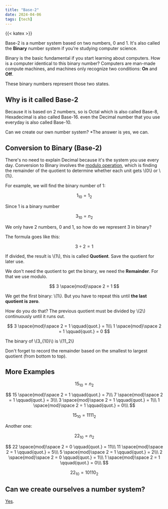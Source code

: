 ```yaml
---
title: "Base-2"
date: 2024-04-06
tags: [tech]
---
```


{{< katex >}}

Base-2 is a number system based on two numbers, 0 and 1. It's also called the **Binary** number system if you're studying computer science.

Binary is the basic fundamental if you start learning about computers. How is a computer identical to this binary number? Computers are man-made compute machines, and machines only recognize two conditions: **On** and **Off**.

These binary numbers represent those two states.

## Why is it called Base-2

Because it is based on 2 numbers, so is Octal which is also called Base-8, Hexadecimal is also called Base-16. even the Decimal number that you use everyday is also called Base-10.

Can we create our own number system? *The answer is yes, we can.

## Conversion to Binary (Base-2)

There's no need to explain Decimal because it's the system you use every day. Conversion to Binary involves the [modulo operation](../../mathematics/06-04-2024-modulus/), which is finding the remainder of the quotient to determine whether each unit gets \\(0\\) or \\(1\\).

For example, we will find the binary number of 1:

$$
  1_{10} = 1_2
$$

Since 1 is a binary number

$$
  3_{10} = n_2
$$

We only have 2 numbers, 0 and 1, so how do we represent 3 in binary?

The formula goes like this:

$$
  3\div 2 = 1
$$

If divided, the result is \\(1\\\), this is called **Quotient**. Save the quotient for later use.

We don't need the quotient to get the binary, we need the **Remainder**. For that we use modulo.

$$
  3 \space{mod}\space 2 = 1
$$

We get the first binary: \\(1\\). But you have to repeat this until  **the last quotient is zero**.

How do you do that? The previous quotient must be divided by \\(2\\) continuously until it runs out.

$$
  3 \space{mod}\space 2 = 1 \qquad{quot.} = 1\\\
  1 \space{mod}\space 2 = 1 \qquad{quot.} = 0
$$

The binary of \\(3_{10}\\) is \\(11_2\\)

Don't forget to record the remainder based on the smallest to largest quotient (from bottom to top).

## More Examples

$$
  15_{10} = n_2
$$

$$
  15 \space{mod}\space 2 = 1 \qquad{quot.} = 7\\\
  7 \space{mod}\space 2 = 1 \qquad{quot.} = 3\\\
  3 \space{mod}\space 2 = 1 \qquad{quot.} = 1\\\
  1 \space{mod}\space 2 = 1 \qquad{quot.} = 0\\\
$$

$$
  15_{10} = 1111_2
$$

Another one:

$$
  22_{10} = n_2
$$

$$
  22 \space{mod}\space 2 = 0 \qquad{quot.} = 11\\\
  11 \space{mod}\space 2 = 1 \qquad{quot.} = 5\\\
  5 \space{mod}\space 2 = 1 \qquad{quot.} = 2\\\
  2 \space{mod}\space 2 = 0 \qquad{quot.} = 1\\\
  1 \space{mod}\space 2 = 1 \qquad{quot.} = 0\\\
$$

$$
  22_{10} = 10110_2
$$

## Can we create ourselves a number system?

[Yes](../06-04-2024-base-5/).